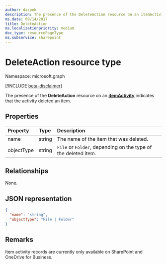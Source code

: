 ```yaml
---
author: daspek
description: The presence of the DeleteAction resource on an itemActivity indicates that the activity deleted an item.
ms.date: 09/14/2017
title: DeleteAction
ms.localizationpriority: medium
doc_type: resourcePageType
ms.subservice: sharepoint
---
```


# DeleteAction resource type

Namespace: microsoft.graph

[!INCLUDE [beta-disclaimer](../../includes/beta-disclaimer.md)]

The presence of the **DeleteAction** resource on an [**itemActivity**][activity] indicates that the activity deleted an item.

[activity]: itemactivity.md

## Properties

| Property   | Type   | Description                                                    |
| :--------- | :----- | :------------------------------------------------------------- |
| name       | string | The name of the item that was deleted.                         |
| objectType | string | `File` or `Folder`, depending on the type of the deleted item. |

## Relationships
None.

## JSON representation

<!-- {
  "blockType": "resource",
  "optionalProperties": [ ],
  "@type": "microsoft.graph.deleteAction"
}-->

```json
{
  "name": "string",
  "objectType": "File | Folder"
}
```

## Remarks

Item activity records are currently only available on SharePoint and OneDrive for Business.

<!--
{
  "type": "#page.annotation",
  "description": "The DeleteAction object provides information about the deletion of an item.",
  "keywords": "activities,activity,action,delete,deletion",
  "section": "documentation",
  "tocPath": "Resources/DeleteAction",
  "suppressions": []
}
-->
